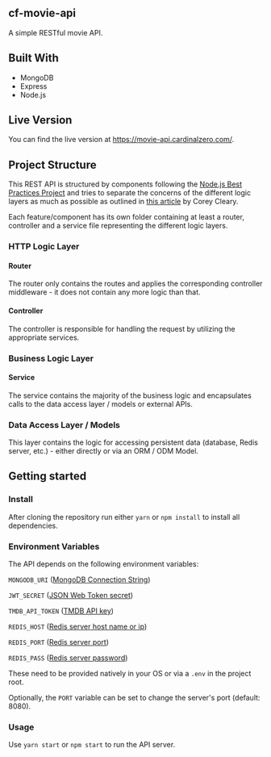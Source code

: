 ## cf-movie-api
A simple RESTful movie API.

## Built With
- MongoDB
- Express
- Node.js

## Live Version
You can find the live version at https://movie-api.cardinalzero.com/.

## Project Structure
This REST API is structured by components following the [Node.js Best Practices Project](https://github.com/goldbergyoni/nodebestpractices) and tries to separate the concerns of the different logic layers as much as possible as outlined in [this article](https://www.coreycleary.me/project-structure-for-an-express-rest-api-when-there-is-no-standard-way) by Corey Cleary.

Each feature/component has its own folder containing at least a router, controller and a service file representing the different logic layers.

### HTTP Logic Layer
#### Router
The router only contains the routes and applies the corresponding
controller middleware - it does not contain any more logic than that.

#### Controller
The controller is responsible for handling the request by utilizing the appropriate services.

### Business Logic Layer

#### Service
The service contains the majority of the business logic and encapsulates
calls to the data access layer / models or external APIs.

### Data Access Layer / Models
This layer contains the logic for accessing persistent data (database, Redis server, etc.) - either directly or via an ORM / ODM Model.

## Getting started

### Install
After cloning the repository run either
``yarn`` or ``npm install`` to install all dependencies.

### Environment Variables
The API depends on the following environment variables:

``MONGODB_URI`` ([MongoDB Connection String](https://docs.mongodb.com/manual/reference/connection-string/))

``JWT_SECRET`` ([JSON Web Token secret](https://jwt.io/introduction))

``TMDB_API_TOKEN`` ([TMDB API key](https://developers.themoviedb.org/3/getting-started/introduction))

``REDIS_HOST`` ([Redis server host name or ip](https://redis.io/topics/rediscli))

``REDIS_PORT`` ([Redis server port](https://redis.io/topics/rediscli))

``REDIS_PASS`` ([Redis server password](https://redis.io/topics/rediscli))

These need to be provided natively in your OS or via a ``.env`` in the project root.

Optionally, the ``PORT`` variable can be set to change the server's port (default: 8080).

### Usage
Use ``yarn start`` or ``npm start`` to run the API server.
